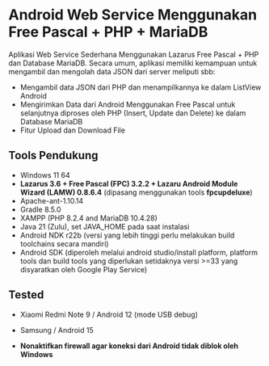 # Android Web Service Menggunakan Free Pascal + PHP + MariaDB

Aplikasi Web Service Sederhana Menggunakan Lazarus Free Pascal + PHP dan Database MariaDB. Secara umum, aplikasi memiliki kemampuan untuk mengambil dan mengolah data JSON dari server meliputi sbb:

- Mengambil data JSON dari PHP dan menampilkannya ke dalam ListView Android
- Mengirimkan Data dari Android Menggunakan Free Pascal untuk selanjutnya diproses oleh PHP (Insert, Update dan Delete) ke dalam Database MariaDB
- Fitur Upload dan Download File

## Tools Pendukung
- Windows 11 64
- **Lazarus 3.6 + Free Pascal (FPC) 3.2.2 + Lazaru Android Module Wizard (LAMW) 0.8.6.4** (dipasang menggunakan tools **fpcupdeluxe**)
- Apache-ant-1.10.14
- Gradle 8.5.0
- XAMPP (PHP 8.2.4 and MariaDB 10.4.28)
- Java 21 (Zulu), set JAVA_HOME pada saat instalasi
- Android NDK r22b (versi yang lebih tinggi perlu melakukan build toolchains secara mandiri)
- Android SDK (diperoleh melalui android studio/install platform, platform tools dan build tools yang diperlukan setidaknya versi >=33 yang disyaratkan oleh Google Play Service)

## Tested
- Xiaomi Redmi Note 9 / Android 12 (mode USB debug)
- Samsung / Android 15 

- **Nonaktifkan firewall agar koneksi dari Android tidak diblok oleh Windows**
